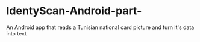 # IdentyScan-Android-part-
An Android app that reads a Tunisian national card picture and turn it's data into text
